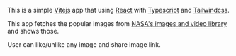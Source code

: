 This is a simple [Vitejs](https://vitejs.dev/) app that using [React](https://reactjs.org/) with [Typescript](https://www.typescriptlang.org/) and [Tailwindcss](https://tailwindcss.com/).

This app fetches the popular images from [NASA's images and video library](https://api.nasa.gov/#browseAPI) and shows those.

User can like/unlike any image and share image link.

